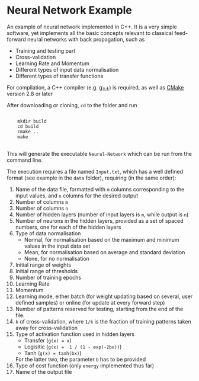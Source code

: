 <h1>Neural Network Example</h1>
<p>An example of neural network implemented in C++. It is a very simple software, yet implements all the basic concepts relevant to classical feed-forward neural networks with back propagation, such as </p>
<ul>
  <li>Training and testing part</li>
  <li>Cross-validation</li>
  <li>Learning Rate and Momentum</li>
  <li>Different types of input data normalisation</li>
  <li>Different types of transfer functions</li>
</ul>

<p>For compilation, a C++ compiler (e.g. <a href="https://www.gnu.org/software/gcc">g++</a>) is required, as well as <a href="https://cmake.org">CMake</a> version 2.8 or later</p>

<p>After downloading or cloning, <code>cd</code> to the folder and run</p>
<pre>
<code>
    mkdir build 
    cd build 
    cmake .. 
    make 
</code>
</pre>

<p>This will generate the executable <code>Neural-Network</code> which can be run from the command line.</p>

<p>The execution requires a file named <code>Input.txt</code>, which has a well defined format (see example in the <code>data</code> folder), requiring (in the same order):
  <ol>
    <li>Name of the data file, formatted with <code>m</code> columns corresponding to the input values, and <code>n</code> columns for the desired output</li>
    <li>Number of columns <code>m</code> </li>
    <li>Number of columns <code>n</code> </li>
    <li>Number of hidden layers (number of input layers is <code>m</code>, while output is <code>n</code>)</li>
    <li>Number of neurons in the hidden layers, provided as a set of spaced numbers, one for each of the hidden layers</li>
    <li>Type of data normalisation
      <ul>
        <li>Normal, for normalisation based on the maximum and minimum values in the input data set</li>
        <li>Mean, for normalisation based on average and standard deviation</li>
        <li>None, for no normalisation</li>
      </ul>
    </li>
    <li>
      Initial range of weights
    </li>
    <li>
      Initial range of thresholds
    </li>
    <li>Number of training epochs</li>
    <li>Learning Rate</li>
    <li>Momentum</li>
    <li>Learning mode, either batch (for weight updating based on several, user defined samples) or online (for update at every forward step)</li>
    <li>Number of patterns reserved for testing, starting from the end of the file.</li>
    <li><code>k</code> of cross-validation, where <code>1/k</code> is the fraction of training patterns taken away for cross-validation</li>
    <li>Type of activation function used in hidden layers
      <ul>
        <li>Transfer (<code>g(x) = x</code>)</li>
        <li>Logisitic (<code>g(x) =  1 / (1 - exp(-2bx))</code>)</li>
        <li>Tanh (<code>g(x) = tanh(bx)</code>)</li>
      </ul>
      For the latter two, the parameter <code>b</code> has to be provided
    </li>
    <li>Type of cost function (only <code>energy</code> implemented thus far)</li>
    <li>Name of the output file</li>
  </ol>
  </p>
